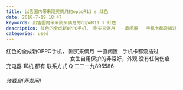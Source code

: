 ```yaml
---
title: 出售国内带来刚买俩月的oppoR11 s 红色
date: 2018-7-19 18:47
keywords: 出售国内带来刚买俩月的oppoR11 s 红色
description: 红色的全成新OPPO手机， 刚买来俩月  一直闲置   手机卡都没插过                                                                   女生自用保护的非常好，外观 没有任何伤痕充电器 耳机 都有 联系方式 Q 二二一九895586
categories: used
---
```

<td class="t_f" id="postmessage_1529873">

红色的全成新OPPO手机， 刚买来俩月  一直闲置   手机卡都没插过                                                                   女生自用保护的非常好，外观 没有任何伤痕<br/>
充电器 耳机 都有 联系方式 Q 二二一九895586</td>
###### 转载自[菲龙网]